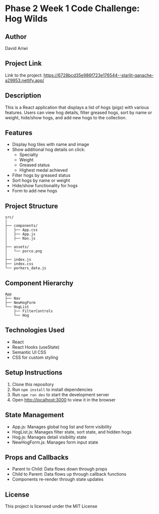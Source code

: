 # Phase 2 Week 1 Code Challenge: Hog Wilds

## Author
David Ariwi

## Project Link
Link to the project: https://6728bcd35e986f723e176544--starlit-ganache-a29953.netlify.app/

## Description
This is a React application that displays a list of hogs (pigs) with various features. Users can view hog details, filter greased hogs, sort by name or weight, hide/show hogs, and add new hogs to the collection.

## Features
- Display hog tiles with name and image
- Show additional hog details on click:
  - Specialty
  - Weight
  - Greased status
  - Highest medal achieved
- Filter hogs by greased status
- Sort hogs by name or weight
- Hide/show functionality for hogs
- Form to add new hogs

## Project Structure
```
src/
│
├── components/
│   ├── App.css
│   ├── App.js
│   ├── Nav.js
│
├── assets/
│   └── porco.png
│
├── index.js
├── index.css
└── porkers_data.js
```

## Component Hierarchy
```
App
├── Nav
├── NewHogForm
└── HogList
    ├── FilterControls
    └── Hog
```

## Technologies Used
- React
- React Hooks (useState)
- Semantic UI CSS
- CSS for custom styling

## Setup Instructions
1. Clone this repository
2. Run `npm install` to install dependencies
3. Run `npm run dev` to start the development server
4. Open [http://localhost:3000](http://localhost:3000) to view it in the browser

## State Management
- App.js: Manages global hog list and form visibility
- HogList.js: Manages filter state, sort state, and hidden hogs
- Hog.js: Manages detail visibility state
- NewHogForm.js: Manages form input state

## Props and Callbacks
- Parent to Child: Data flows down through props
- Child to Parent: Data flows up through callback functions
- Components re-render through state updates

## License
This project is licensed under the MIT License